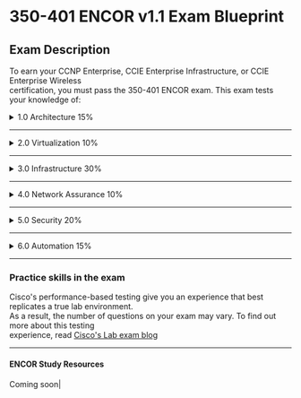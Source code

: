 # 350-401 ENCOR v1.1 Exam Blueprint
## Exam Description
To earn your CCNP Enterprise, CCIE Enterprise Infrastructure, or CCIE Enterprise Wireless  
certification, you must pass the 350-401 ENCOR exam.  This exam tests your knowledge of:  

<details>
  <summary>1.0 Architecture 15%</summary>

1.1 Explain the different design principles used in an enterprise network
- *1.1.a High-level enterprise network design such as 2-tier, 3-tier, fabric, and cloud*
- *1.1.b High availability techniques such as redundancy, FHRP, and SSO*

1.2 Describe wireless network design principles
- *1.2.a Wireless deployment models (centralized, distributed, controller-less, controller-based, cloud, remote branch)*
- *1.2.b Location services in a WLAN design*
- *1.2.c Client density*

1.3 Explain the working principles of the Cisco SD-WAN solution
- *1.3.a SD-WAN control and data planes elements*
- *1.3.b Benefits and limitations of SD-WAN solutions*

1.4 Explain the working principles of the Cisco SD-Access solution
- *1.4.a SD-Access control and data planes elements*
- *1.4.b Traditional campus interoperating with SD-Access*

1.5 Interpret wired and wireless QoS configurations
- *1.5.a QoS components*
- *1.5.b QoS policy*

1.6 Describe hardware and software switching mechanisms such as CEF, CAM, TCAM, FIB, RIB, and adjacency tables
</details>

---

<details>
  <summary>2.0 Virtualization 10%</summary>

  2.1 Describe device virtualization technologies
- *2.1.a Hypervisor type 1 and 2*
- *2.1.b Virtual machine*
- *2.1.c Virtual switching*

2.2 Configure and verify data path virtualization technologies
- *2.2.a VRF*
- *2.2.b GRE and IPsec tunneling*

2.3 Describe network virtualization concepts
- *2.3.a LISP*
- *2.3.b VXLAN*
</details>

---

<details>
  <summary>3.0 Infrastructure 30%</summary>

3.1 Layer 2
- *3.1.a Troubleshoot static and dynamic 802.1q trunking protocols*
- *3.1.b Troubleshoot static and dynamic EtherChannels*
- *3.1.c Configure and verify common Spanning Tree Protocols (RSTP, MST) and Spanning Tree enhancements such as root guard and BPDU guard*

3.2 Layer 3
- *3.2.a Compare routing concepts of EIGRP and OSPF (advanced distance vector vs. link state, load balancing, path selection, path operations, metrics, and area types)*
- *3.2.b Configure simple OSPFv2/v3 environments, including multiple normal areas, summarization, and filtering (neighbor adjacency, point-to-point, and broadcast network types, and passive-interface)*
- *3.2.c Configure and verify eBGP between directly connected neighbors (best path selection algorithm and neighbor relationships)*
- *3.2.d Describe policy-based routing*

3.3 Wireless
- *3.3.a Describe Layer 1 concepts, such as RF power, RSSI, SNR, interference, noise, bands, channels, and wireless client devices capabilities*
- *3.3.b Describe AP modes and antenna types*
- *3.3.c Describe access point discovery and join process (discovery algorithms, WLC selection process)*
- *3.3.d Describe the main principles and use cases for Layer 2 and Layer 3 roaming*
- *3.3.e Troubleshoot WLAN configuration and wireless client connectivity issues using GUI only*
- *3.3.f Describe wireless segmentation with groups, profiles, and tags*

3.4 IP Services
- *3.4.a Interpret network time protocol configurations such as NTP and PTP*
- *3.4.b Configure NAT/PAT*
- *3.4.c Configure first hop redundancy protocols, such as HSRP, VRRP*
- *3.4.d Describe multicast protocols, such as RPF check, PIM and IGMP v2/v3*
</details>

---

<details>
  <summary>
    4.0 Network Assurance 10%    
  </summary>

4.1 Diagnose network problems using tools such as debugs, conditional debugs, traceroute, ping, SNMP, and syslog

4.2 Configure and verify Flexible NetFlow

4.3 Configure SPAN/RSPAN/ERSPAN

4.4 Configure and verify IPSLA

4.5 Describe Cisco DNA Center workflows to apply network configuration, monitoring, and management

4.6 Configure and verify NETCONF and RESTCONF
</details>

---

<details>
  <summary>5.0 Security 20%</summary>

5.1 Configure and verify device access control
- *5.1.a Lines and local user authentication*
- *5.1.b Authentication and authorization using AAA*

5.2 Configure and verify infrastructure security features
- *5.2.a ACLs*
- *5.2.b CoPP*
- *5.3 Describe REST API security*

5.4 Configure and verify wireless security features
- *5.4.a 802.1X*
- *5.4.b WebAuth*
- *5.4.c PSK*
- *5.4.d EAPOL (4-way handshake)*

5.5 Describe the components of network security design
- *5.5.a Threat defense*
- *5.5.b Endpoint security*
- *5.5.c Next-generation firewall*
- *5.5.d TrustSec and MACsec*
- *5.5.e Network access control with 802.1X, MAB, and WebAuth*
</details>

---

<details>
	<summary>6.0 Automation 15%</summary>

6.1	Interpret basic Python components and scripts

6.2	Construct valid JSON encoded file

6.3	Describe the high-level principles and benefits of a data modeling language, such as YANG			

6.4	Describe APIs for Cisco DNA Center and vManage			

6.5	Interpret REST API response codes and results in payload using Cisco DNA Center and RESTCONF			

6.6	Construct EEM applet to automate configuration, troubleshooting, or data collection			

6.7	Compare agent vs. agent less orchestration tools, such as Chef, Puppet, Ansible, and SaltStack
</details>

---

### Practice skills in the exam
Cisco's performance-based testing give you an experience that best replicates a true lab environment.  
As a result, the number of questions on your exam may vary.  To find out more about this testing  
experience, read [Cisco's Lab exam blog](https://blogs.cisco.com/learning/new-performance-based-lab-exam-items-build-opportunities)  

---

#### ENCOR Study Resources
Coming soon|
